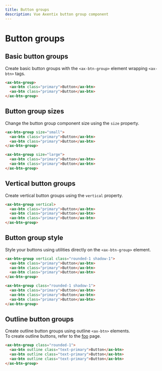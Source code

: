 ```yaml
---
title: Button groups
description: Vue Axentix button group component
---
```


# Button groups

## Basic button groups

Create basic button groups with the `<ax-btn-group>` element wrapping `<ax-btn>` tags.

<template>
  <ax-btn-group>
    <ax-btn class="primary">Button</ax-btn>
    <ax-btn class="primary">Button</ax-btn>
  </ax-btn-group>
</template>

```html
<ax-btn-group>
  <ax-btn class="primary">Button</ax-btn>
  <ax-btn class="primary">Button</ax-btn>
</ax-btn-group>
```

## Button group sizes

Change the button group component size using the `size` property.

<template>
  <ax-btn-group size="small">
    <ax-btn class="primary">Button</ax-btn>
    <ax-btn class="primary">Button</ax-btn>
  </ax-btn-group>
</template>

<template>
  <ax-btn-group size="large" class="mt-3">
    <ax-btn class="primary">Button</ax-btn>
    <ax-btn class="primary">Button</ax-btn>
  </ax-btn-group>
</template>

```html
<ax-btn-group size="small">
  <ax-btn class="primary">Button</ax-btn>
  <ax-btn class="primary">Button</ax-btn>
</ax-btn-group>

<ax-btn-group size="large">
  <ax-btn class="primary">Button</ax-btn>
  <ax-btn class="primary">Button</ax-btn>
</ax-btn-group>
```

## Vertical button groups

Create vertical button groups using the `vertical` property.

<template>
  <ax-btn-group vertical>
    <ax-btn class="primary">Button</ax-btn>
    <ax-btn class="primary">Button</ax-btn>
    <ax-btn class="primary">Button</ax-btn>
  </ax-btn-group>
</template>
  
```html
<ax-btn-group vertical>
  <ax-btn class="primary">Button</ax-btn>
  <ax-btn class="primary">Button</ax-btn>
  <ax-btn class="primary">Button</ax-btn>
</ax-btn-group>
```

## Button group style

Style your buttons using utilities directly on the `<ax-btn-group>` element.

<template>
  <div class="d-flex">
    <ax-btn-group vertical class="rounded-1 shadow-1 mr-3">
      <ax-btn class="primary">Button</ax-btn>
      <ax-btn class="primary">Button</ax-btn>
      <ax-btn class="primary">Button</ax-btn>
    </ax-btn-group>
    <ax-btn-group class="rounded-1 shadow-1">
      <ax-btn class="primary">Button</ax-btn>
      <ax-btn class="primary">Button</ax-btn>
      <ax-btn class="primary">Button</ax-btn>
    </ax-btn-group>
  </div>
</template>
  
```html
<ax-btn-group vertical class="rounded-1 shadow-1">
  <ax-btn class="primary">Button</ax-btn>
  <ax-btn class="primary">Button</ax-btn>
  <ax-btn class="primary">Button</ax-btn>
</ax-btn-group>

<ax-btn-group class="rounded-1 shadow-1">
  <ax-btn class="primary">Button</ax-btn>
  <ax-btn class="primary">Button</ax-btn>
  <ax-btn class="primary">Button</ax-btn>
</ax-btn-group>
```

## Outline button groups

Create outline button groups using outline `<ax-btn>` elements.  
To create outline buttons, refer to the [foo](/docs/components/buttons) page.

<template>
  <ax-btn-group class="rounded-1">
    <ax-btn outline class="text-primary">Button</ax-btn>
    <ax-btn outline class="text-primary">Button</ax-btn>
    <ax-btn outline class="text-primary">Button</ax-btn>
  </ax-btn-group>
</template>

```html
<ax-btn-group class="rounded-1">
  <ax-btn outline class="text-primary">Button</ax-btn>
  <ax-btn outline class="text-primary">Button</ax-btn>
  <ax-btn outline class="text-primary">Button</ax-btn>
</ax-btn-group>
```

